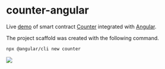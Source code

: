 # counter-angular

Live [demo](https://counter-angular-sigma.vercel.app/) of smart contract [Counter](src/contracts/counter.ts) integrated with [Angular](https://angular.io/).

The project scaffold was created with the following command. 

```bash
npx @angular/cli new counter
```

![](https://aaron67-public.oss-cn-beijing.aliyuncs.com/202307300038635.png)
